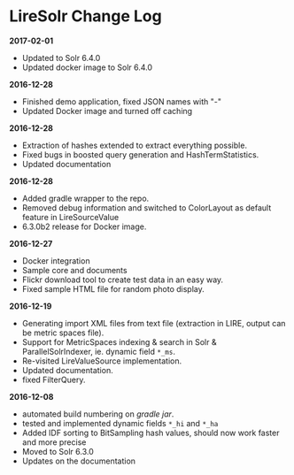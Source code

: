 # LireSolr Change Log

**2017-02-01**
* Updated to Solr 6.4.0
* Updated docker image to Solr 6.4.0

**2016-12-28**
* Finished demo application, fixed JSON names with "-"
* Updated Docker image and turned off caching 

**2016-12-28**
* Extraction of hashes extended to extract everything possible.
* Fixed bugs in boosted query generation and HashTermStatistics.
* Updated documentation

**2016-12-28**
* Added gradle wrapper to the repo.
* Removed debug information and switched to ColorLayout as default feature in LireSourceValue
* 6.3.0b2 release for Docker image.

**2016-12-27**
* Docker integration
* Sample core and documents
* Flickr download tool to create test data in an easy way. 
* Fixed sample HTML file for random photo display.

**2016-12-19**
* Generating import XML files from text file (extraction in LIRE, output can be metric spaces file).
* Support for MetricSpaces indexing & search in Solr & ParallelSolrIndexer, ie. dynamic field `*_ms`.
* Re-visited LireValueSource implementation.
* Updated documentation.
* fixed FilterQuery.

**2016-12-08**
* automated build numbering on *gradle jar*.
* tested and implemented dynamic fields `*_hi` and `*_ha` 
* Added IDF sorting to BitSampling hash values, should now work faster and more precise
* Moved to Solr 6.3.0
* Updates on the documentation